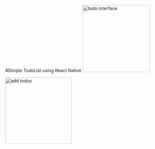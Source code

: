 #Simple TodoList using React Native
<img width="214" alt="todo interface" src="https://github.com/user-attachments/assets/31f34773-4942-4d76-9ec2-6cdf7f3026ad">

<img width="212" alt="add todos" src="https://github.com/user-attachments/assets/563ff0f5-74c2-4b8a-b26b-312c1b6b1de7">

